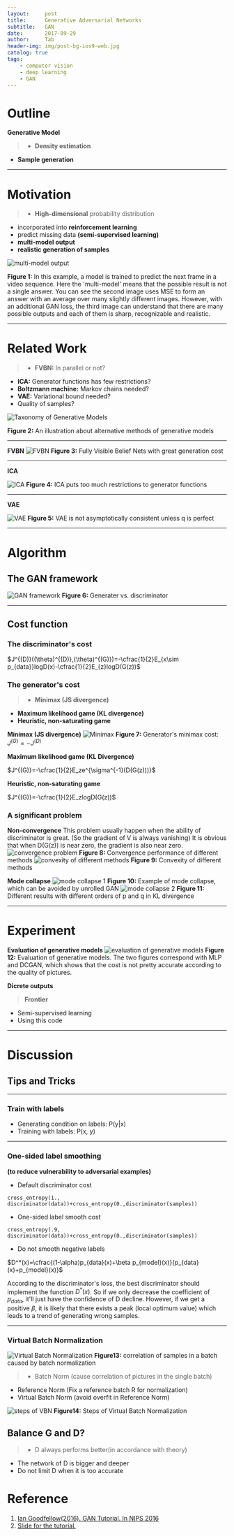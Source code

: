 ```yaml
---
layout:     post
title:      Generative Adversarial Networks
subtitle:   GAN
date:       2017-09-29
author:     Tab
header-img: img/post-bg-ios9-web.jpg
catalog: true
tags:
    - computer vision
    - deep learning
    - GAN
---
```


# Outline
**Generative Model**
>- **Density estimation**
- **Sample generation**

---
# Motivation
>- **High-dimensional** probability distribution
- incorporated into **reinforcement learning**
- predict missing data **(semi-supervised learning)**
- **multi-model output** 
- **realistic generation of samples** 

![multi-model output](https://i.imgur.com/n1M2eUd.png)

**Figure 1:** In this example, a model is trained to predict the next frame in a video sequence. Here the 'multi-model' means that the possible result is not a single answer. You can see the second image uses MSE to form an answer with an average over many slightly different images. However, with an additional GAN loss, the third image can understand that there are many possible outputs and each of them is sharp, recognizable and realistic.

---
# Related Work
>- **FVBN:** In parallel or not?
- **ICA:** Generator functions has few restrictions?
- **Boltzmann machine:** Markov chains needed? 
- **VAE:** Variational bound needed? 
- Quality of samples?

![Taxonomy of Generative Models](https://i.imgur.com/5r0WeiB.png)

**Figure 2:** An illustration about alternative methods of generative models

---
**FVBN**
![FVBN](https://i.imgur.com/1dRxmmS.png)
**Figure 3:** Fully Visible Belief Nets with great generation cost

---
**ICA**

![ICA](https://i.imgur.com/DriRz5C.png)
**Figure 4:** ICA puts too much restrictions to generator functions

---
**VAE**

![VAE](https://i.imgur.com/rIvXNR1.png)
**Figure 5:** VAE is not asymptotically consistent unless q is perfect

---
# Algorithm

## The GAN framework
![GAN framework](https://i.imgur.com/i6A5MaU.png)
**Figure 6:** Generater vs. discriminator

---
## Cost function

### The discriminator's cost
$J^{(D)}((\theta)^{(D)},(\theta)^{(G)})=-\cfrac{1}{2}E_{x\sim p_{data}}logD(x)-\cfrac{1}{2}E_{z}logD(G(z))$

### The generator's cost
>- **Minimax (JS divergence)**
- **Maximum likelihood game (KL divergence)**
- **Heuristic, non-saturating game**

**Minimax (JS divergence)**
![Minimax](https://i.imgur.com/cBIOPpo.png)
**Figure 7:** Generator's minimax cost: $J^{(G)}=-J^{(D)}$

**Maximum likelihood game (KL Divergence)**

$J^{(G)}=-\cfrac{1}{2}E_ze^{\sigma^{-1}(D(G(z)))}$

**Heuristic, non-saturating game**

$J^{(G)}=-\cfrac{1}{2}E_zlogD(G(z))$

### A significant problem

**Non-convergence**
This problem usually happen when the ability of discriminator is great. (So the gradient of V is always vanishing) It is obvious that when D(G(z)) is near zero, the gradient is also near zero.
![convergence problem](https://i.imgur.com/26HACno.png)
**Figure 8:** Convergence performance of different methods
![convexity of different methods](https://i.imgur.com/KkEHJRW.png)
**Figure 9:** Convexity of different methods

**Mode collapse**
![mode collapse 1](https://i.imgur.com/5nAo9Xz.png)
**Figure 10:** Example of mode collapse, which can be avoided by unrolled GAN
![mode collapse 2](https://i.imgur.com/ehIgrTh.png)
**Figure 11:** Different results with different orders of p and q in KL divergence

---
# Experiment
**Evaluation of generative models**
![evaluation of generative models](https://i.imgur.com/mKuZyzj.png)
**Figure 12:** Evaluation of generative models. The two figures correspond with MLP and DCGAN, which shows that the cost is not pretty accurate according to the quality of pictures.

**Dicrete outputs**
>**Frontier**
- Semi-supervised learning
- Using this code

---
# Discussion
## Tips and Tricks
---
### Train with labels
- Generating condition on labels: P(y\|x)
- Training with labels: P(x, y)

---
### One-sided label smoothing
**(to reduce vulnerability to adversarial examples)**
- Default discriminator cost
```
cross_entropy(1., discriminator(data))+cross_entropy(0.,discriminator(samples))
```
- One-sided label smooth cost
```
cross_entropy(.9, discriminator(data))+cross_entropy(0.,discriminator(samples))
```
- Do not smooth negative labels

$D^*(x)=\cfrac{(1-\alpha)p_{data}(x)+\beta p_{model}(x)}{p_{data}(x)+p_{model}(x)}$

According to the discriminator's loss, the best discriminator should implement the function $D^*(x)$. So if we only decrease the coefficient of $p_{data}$, it'll just have the confidence of D decline. However, if we get a positive $\beta$, it is likely that there exists a peak (local optimum value)  which leads to a trend of generating wrong samples.

---

### Virtual Batch Normalization

![Virtual Batch Normalization](https://i.imgur.com/YEZJoPQ.jpg)
**Figure13:** correlation of samples in a batch caused by batch normalization

>- Batch Norm
(cause correlation of pictures in the single batch)
- Reference Norm
(Fix a reference batch R for normalization)
- Virtual Batch Norm
(avoid overfit in Reference Norm)

![steps of VBN](https://i.imgur.com/kiTzaWH.png)
**Figure14:** Steps of Virtual Batch Normalization


## Balance G and D?
>- D always performs better(in accordance with theory)
- The network of D is bigger and deeper
- Do not limit D when it is too accurate


# Reference
1. [Ian Goodfellow(2016). GAN Tutorial. In NIPS 2016](https://arxiv.org/pdf/1701.00160.pdf)
2. [Slide for the tutorial.](http://www.iangoodfellow.com/slides/2016-12-04-NIPS.pdf)